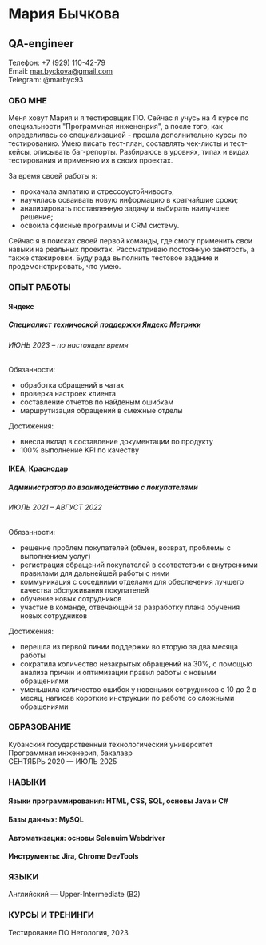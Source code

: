 # Мария Бычкова
## QA-engineer
Телефон: +7 (929) 110-42-79  
Email: mar.byckova@gmail.com  
Telegram: @marbyc93

### ОБО МНЕ
Меня ховут Мария и я тестировщик ПО. Сейчас я учусь на 4 курсе по специальности "Программная инжененрия", а после того, как определилась со специализацией - прошла дополнительно курсы по тестированию. Умею писать тест-план, составлять чек-листы и тест-кейсы, описывать баг-репорты. Разбираюсь в уровнях, типах и видах тестирования и применяю их в своих проектах.

За время своей работы я:
- прокачала эмпатию и стрессоустойчивость;
- научилась осваивать новую информацию в кратчайшие сроки;
- анализировать поставленную задачу и выбирать наилучшее решение;
- освоила офисные программы и CRM систему.

Сейчас я в поисках своей первой команды, где смогу применить свои навыки на реальных проектах. Рассматриваю постоянную занятость, а также стажировки. Буду рада выполнить тестовое задание и продемонстрировать, что умею.

### ОПЫТ РАБОТЫ
#### Яндекс
##### Специалист технической поддержки Яндекс Метрики
###### ИЮНЬ 2023 – по настоящее время
Обязанности:
- обработка обращений в чатах
- проверка настроек клиента
- составление отчетов по найденым ошибкам
- маршрутизация обращений в смежные отделы

Достижения:
 - внесла вклад в составление документации по продукту
 - 100% выполнение KPI по качеству

#### IKEA, Краснодар
##### Администратор по взаимодействию с покупателями
###### ИЮЛЬ 2021 – АВГУСТ 2022
Обязанности:
- решение проблем покупателей (обмен, возврат, проблемы с выполнением услуг)
- регистрация обращений покупателей в соответствии с внутренними правилами для дальнейшей работы с ними
- коммуникация с соседними отделами для обеспечения лучшего качества обслуживания покупателей
- обучение новых сотрудников
- участие в команде, отвечающей за разработку плана обучения новых сотрудников

Достижения:
 - перешла из первой линии поддержки во вторую за два месяца работы
 - сократила количество незакрытых обращений на 30%, с помощью анализа причин и оптимизации правил работы с новыми обращениями
- уменьшила количество ошибок у новеньких сотрудников с 10 до 2 в месяц, написав короткие инструкции по работе со сложными обращениями

### ОБРАЗОВАНИЕ
Кубанский государственный технологический университет  
Программная инженерия, бакалавр  
СЕНТЯБРЬ 2020 — ИЮЛЬ 2025
### НАВЫКИ
#### Языки программирования: HTML, CSS, SQL, основы Java и C#
#### Базы данных: MySQL
#### Автоматизация: основы Selenuim Webdriver 
#### Инструменты: Jira, Chrome DevTools
### ЯЗЫКИ
Английский — Upper-Intermediate (B2)
### КУРСЫ И ТРЕНИНГИ
Тестирование ПО
Нетология, 2023

